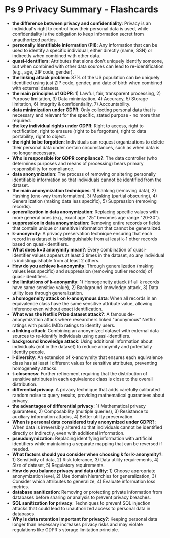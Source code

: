 # Ps 9 Privacy  Summary - Flashcards

- **the difference between privacy and confidentiality**: Privacy is an individual's right to control how their personal data is used, while confidentiality is the obligation to keep information secret from unauthorized parties.
- **personally identifiable information (PII)**: Any information that can be used to identify a specific individual, either directly (name, SSN) or indirectly when combined with other data.
- **quasi-identifiers**: Attributes that alone don't uniquely identify someone, but when combined with other data sources can lead to re-identification (e.g., age, ZIP code, gender).
- **the linking attack problem**: 87% of the US population can be uniquely identified using just ZIP code, gender, and date of birth when combined with external datasets.
- **the main principles of GDPR**: 1) Lawful, fair, transparent processing, 2) Purpose limitation, 3) Data minimization, 4) Accuracy, 5) Storage limitation, 6) Integrity & confidentiality, 7) Accountability.
- **data minimization under GDPR**: Only collecting personal data that is necessary and relevant for the specific, stated purpose - no more than required.
- **the key individual rights under GDPR**: Right to access, right to rectification, right to erasure (right to be forgotten), right to data portability, right to object.
- **the right to be forgotten**: Individuals can request organizations to delete their personal data under certain circumstances, such as when data is no longer necessary.
- **Who is responsible for GDPR compliance?**: The data controller (who determines purposes and means of processing) bears primary responsibility for compliance.
- **data anonymization**: The process of removing or altering personally identifiable information so that individuals cannot be identified from the dataset.
- **the main anonymization techniques**: 1) Blanking (removing data), 2) Hashing (one-way transformation), 3) Masking (partial obscuring), 4) Generalization (making data less specific), 5) Suppression (removing records).
- **generalization in data anonymization**: Replacing specific values with more general ones (e.g., exact age "25" becomes age range "20-30").
- **suppression in data anonymization**: Removing entire records or fields that contain unique or sensitive information that cannot be generalized.
- **k-anonymity**: A privacy preservation technique ensuring that each record in a dataset is indistinguishable from at least k-1 other records based on quasi-identifiers.
- **What does k=3 anonymity mean?**: Every combination of quasi-identifier values appears at least 3 times in the dataset, so any individual is indistinguishable from at least 2 others.
- **How do you achieve k-anonymity**: Through generalization (making values less specific) and suppression (removing outlier records) of quasi-identifiers.
- **the limitations of k-anonymity**: 1) Homogeneity attack (if all k records have same sensitive value), 2) Background knowledge attack, 3) Data utility loss through generalization.
- **a homogeneity attack on k-anonymous data**: When all records in an equivalence class have the same sensitive attribute value, allowing inference even without exact identification.
- **What was the Netflix Prize dataset attack?**: A famous de-anonymization attack where researchers linked "anonymous" Netflix ratings with public IMDb ratings to identify users.
- **a linking attack**: Combining an anonymized dataset with external data sources to re-identify individuals using quasi-identifiers.
- **background knowledge attack**: Using additional information about individuals (not in the dataset) to reduce anonymity and potentially identify people.
- **l-diversity**: An extension of k-anonymity that ensures each equivalence class has at least l different values for sensitive attributes, preventing homogeneity attacks.
- **t-closeness**: Further refinement requiring that the distribution of sensitive attributes in each equivalence class is close to the overall distribution.
- **differential privacy**: A privacy technique that adds carefully calibrated random noise to query results, providing mathematical guarantees about privacy.
- **the advantages of differential privacy**: 1) Mathematical privacy guarantees, 2) Composability (multiple queries), 3) Resistance to auxiliary information attacks, 4) Better utility preservation.
- **When is personal data considered truly anonymized under GDPR?**: When data is irreversibly altered so that individuals cannot be identified directly or indirectly, even with additional information.
- **pseudonymization**: Replacing identifying information with artificial identifiers while maintaining a separate mapping that can be reversed if needed.
- **What factors should you consider when choosing k for k-anonymity?**: 1) Sensitivity of data, 2) Risk tolerance, 3) Data utility requirements, 4) Size of dataset, 5) Regulatory requirements.
- **How do you balance privacy and data utility**: 1) Choose appropriate anonymization level, 2) Use domain hierarchies for generalization, 3) Consider which attributes to generalize, 4) Evaluate information loss metrics.
- **database sanitization**: Removing or protecting private information from databases before sharing or analysis to prevent privacy breaches.
- **SQL sanitization for privacy**: Techniques to prevent SQL injection attacks that could lead to unauthorized access to personal data in databases.
- **Why is data retention important for privacy?**: Keeping personal data longer than necessary increases privacy risks and may violate regulations like GDPR's storage limitation principle.